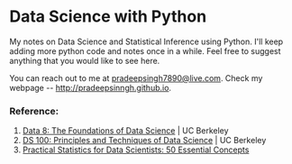 # Data Science with Python

My notes on Data Science and Statistical Inference using Python. I'll keep adding more python code and notes once in a while. Feel free to suggest anything that you would like to see here.

You can reach out to me at pradeepsingh7890@live.com. Check my webpage -- http://pradeepsinngh.github.io.

### Reference:
1. [Data 8: The Foundations of Data Science](http://data8.org/) | UC Berkeley
2. [DS 100: Principles and Techniques of Data Science](http://www.ds100.org/) | UC Berkeley
3. [Practical Statistics for Data Scientists: 50 Essential Concepts](http://shop.oreilly.com/product/0636920048992.do)
